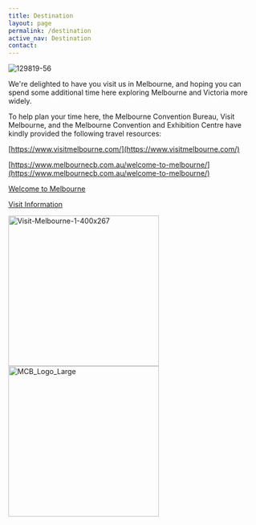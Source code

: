 ```yaml
---
title: Destination
layout: page
permalink: /destination
active_nav: Destination
contact: 
---
```

![129819-56](https://user-images.githubusercontent.com/63034693/223619178-a7789634-6a6b-406b-af9f-0d1296d2d0ce.jpg)



We're delighted to have you visit us in Melbourne, and hoping you can spend some additional time here exploring Melbourne and Victoria more widely.

To help plan your time here, the Melbourne Convention Bureau, Visit Melbourne, and the Melbourne Convention and Exhibition Centre have kindly provided the following travel resources:  

[https://www.visitmelbourne.com/](https://www.visitmelbourne.com/)

[https://www.melbournecb.com.au/welcome-to-melbourne/](https://www.melbournecb.com.au/welcome-to-melbourne/)

[Welcome to Melbourne](https://app.situ360.com/76fe61/2472/12753/public)

[Visit Information](https://mcec.com.au/visit/visit-information#getting-here)

[<img src="https://user-images.githubusercontent.com/63034693/223612174-c7ad059d-d211-40de-9600-506eea1d82f3.jpg" width="300" title="Visit-Melbourne-1-400x267">](https://www.visitmelbourne.com/)
[<img src="https://user-images.githubusercontent.com/63034693/223612210-8a824bd5-326d-4ce6-b05b-bb5a7294d849.jpg" width="300" title="MCB_Logo_Large">](https://www.melbournecb.com.au/)
